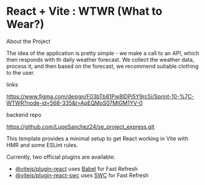# React + Vite : WTWR (What to Wear?)

About the Project

The idea of the application is pretty simple - we make a call to an API, which then responds with th daily weather forecast. We collect the weather data, process it, and then based on the forecast, we recommend suitable clothing to the user.

links

https://www.figma.com/design/F03bTb81Pw8IDPj5Y9rc5i/Sprint-10-%7C-WTWR?node-id=568-335&t=ApEQMoS07MlGM1YV-0

backend repo

https://github.com/LupeSanchez24/se_project_express.git

This template provides a minimal setup to get React working in Vite with HMR and some ESLint rules.

Currently, two official plugins are available:

- [@vitejs/plugin-react](https://github.com/vitejs/vite-plugin-react/blob/main/packages/plugin-react/README.md) uses [Babel](https://babeljs.io/) for Fast Refresh
- [@vitejs/plugin-react-swc](https://github.com/vitejs/vite-plugin-react-swc) uses [SWC](https://swc.rs/) for Fast Refresh
